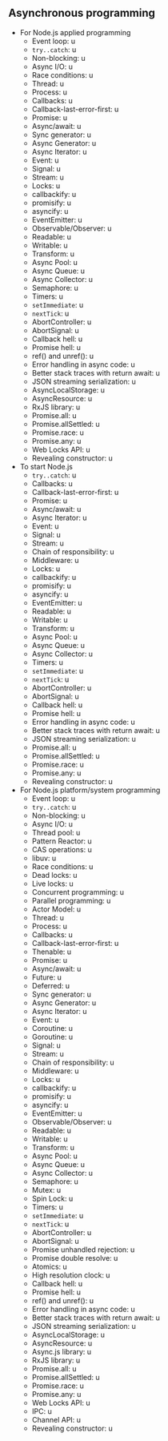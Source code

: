 ## Asynchronous programming

- For Node.js applied programming
  - Event loop: u
  - `try..catch`: u
  - Non-blocking: u
  - Async I/O: u
  - Race conditions: u
  - Thread: u
  - Process: u
  - Callbacks: u
  - Callback-last-error-first: u
  - Promise: u
  - Async/await: u
  - Sync generator: u
  - Async Generator: u
  - Async Iterator: u
  - Event: u
  - Signal: u
  - Stream: u
  - Locks: u
  - callbackify: u
  - promisify: u
  - asyncify: u
  - EventEmitter: u
  - Observable/Observer: u
  - Readable: u
  - Writable: u
  - Transform: u
  - Async Pool: u
  - Async Queue: u
  - Async Collector: u
  - Semaphore: u
  - Timers: u
  - `setImmediate`: u
  - `nextTick`: u
  - AbortController: u
  - AbortSignal: u
  - Callback hell: u
  - Promise hell: u
  - ref() and unref(): u
  - Error handling in async code: u
  - Better stack traces with return await: u
  - JSON streaming serialization: u
  - AsyncLocalStorage: u
  - AsyncResource: u
  - RxJS library: u
  - Promise.all: u
  - Promise.allSettled: u
  - Promise.race: u
  - Promise.any: u
  - Web Locks API: u
  - Revealing constructor: u
- To start Node.js
  - `try..catch`: u
  - Callbacks: u
  - Callback-last-error-first: u
  - Promise: u
  - Async/await: u
  - Async Iterator: u
  - Event: u
  - Signal: u
  - Stream: u
  - Chain of responsibility: u
  - Middleware: u
  - Locks: u
  - callbackify: u
  - promisify: u
  - asyncify: u
  - EventEmitter: u
  - Readable: u
  - Writable: u
  - Transform: u
  - Async Pool: u
  - Async Queue: u
  - Async Collector: u
  - Timers: u
  - `setImmediate`: u
  - `nextTick`: u
  - AbortController: u
  - AbortSignal: u
  - Callback hell: u
  - Promise hell: u
  - Error handling in async code: u
  - Better stack traces with return await: u
  - JSON streaming serialization: u
  - Promise.all: u
  - Promise.allSettled: u
  - Promise.race: u
  - Promise.any: u
  - Revealing constructor: u
- For Node.js platform/system programming
  - Event loop: u
  - `try..catch`: u
  - Non-blocking: u
  - Async I/O: u
  - Thread pool: u
  - Pattern Reactor: u
  - CAS operations: u
  - libuv: u
  - Race conditions: u
  - Dead locks: u
  - Live locks: u
  - Concurrent programming: u
  - Parallel programming: u
  - Actor Model: u
  - Thread: u
  - Process: u
  - Callbacks: u
  - Callback-last-error-first: u
  - Thenable: u
  - Promise: u
  - Async/await: u
  - Future: u
  - Deferred: u
  - Sync generator: u
  - Async Generator: u
  - Async Iterator: u
  - Event: u
  - Coroutine: u
  - Goroutine: u
  - Signal: u
  - Stream: u
  - Chain of responsibility: u
  - Middleware: u
  - Locks: u
  - callbackify: u
  - promisify: u
  - asyncify: u
  - EventEmitter: u
  - Observable/Observer: u
  - Readable: u
  - Writable: u
  - Transform: u
  - Async Pool: u
  - Async Queue: u
  - Async Collector: u
  - Semaphore: u
  - Mutex: u
  - Spin Lock: u
  - Timers: u
  - `setImmediate`: u
  - `nextTick`: u
  - AbortController: u
  - AbortSignal: u
  - Promise unhandled rejection: u
  - Promise double resolve: u
  - Atomics: u
  - High resolution clock: u
  - Callback hell: u
  - Promise hell: u
  - ref() and unref(): u
  - Error handling in async code: u
  - Better stack traces with return await: u
  - JSON streaming serialization: u
  - AsyncLocalStorage: u
  - AsyncResource: u
  - Async.js library: u
  - RxJS library: u
  - Promise.all: u
  - Promise.allSettled: u
  - Promise.race: u
  - Promise.any: u
  - Web Locks API: u
  - IPC: u
  - Channel API: u
  - Revealing constructor: u
